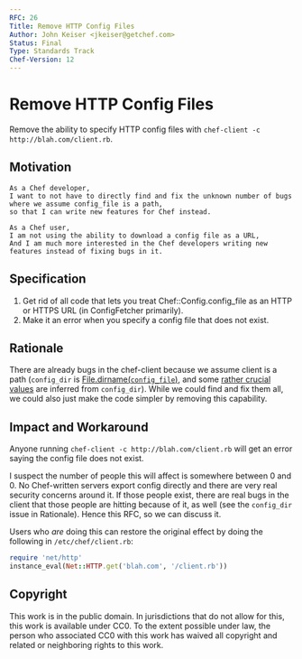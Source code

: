 ```yaml
---
RFC: 26
Title: Remove HTTP Config Files
Author: John Keiser <jkeiser@getchef.com>
Status: Final
Type: Standards Track
Chef-Version: 12
---
```


# Remove HTTP Config Files

Remove the ability to specify HTTP config files with `chef-client -c http://blah.com/client.rb`.

## Motivation

    As a Chef developer,
    I want to not have to directly find and fix the unknown number of bugs where we assume config_file is a path,
    so that I can write new features for Chef instead.

    As a Chef user,
    I am not using the ability to download a config file as a URL,
    And I am much more interested in the Chef developers writing new features instead of fixing bugs in it.

## Specification

1. Get rid of all code that lets you treat Chef::Config.config_file as an HTTP or HTTPS URL (in ConfigFetcher primarily).
2. Make it an error when you specify a config file that does not exist.

## Rationale

There are already bugs in the chef-client because we assume client is a path (`config_dir` is [File.dirname(`config_file`)](https://github.com/chef/chef/blob/master/lib/chef/config.rb#L84), and some [rather crucial values](https://github.com/chef/chef/blob/master/lib/chef/config.rb#L365) are inferred from `config_dir`).  While we could find and fix them all, we could also just make the code simpler by removing this capability.

## Impact and Workaround

Anyone running `chef-client -c http://blah.com/client.rb` will get an error saying the config file does not exist.

I suspect the number of people this will affect is somewhere between 0 and 0.  No Chef-written servers export config directly and there are very real security concerns around it.  If those people exist, there are real bugs in the client that those people are hitting because of it, as well (see the `config_dir` issue in Rationale).  Hence this RFC, so we can discuss it.

Users who *are* doing this can restore the original effect by doing the following in `/etc/chef/client.rb`:

```ruby
require 'net/http'
instance_eval(Net::HTTP.get('blah.com', '/client.rb'))
```

## Copyright

This work is in the public domain. In jurisdictions that do not allow for this,
this work is available under CC0. To the extent possible under law, the person
who associated CC0 with this work has waived all copyright and related or
neighboring rights to this work.
